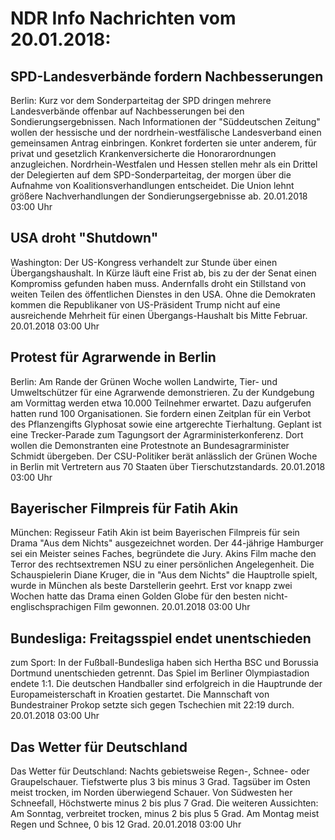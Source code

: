 # NDR Info Nachrichten vom 20.01.2018:


## SPD-Landesverbände fordern Nachbesserungen
Berlin: Kurz vor dem Sonderparteitag der SPD dringen mehrere Landesverbände offenbar auf Nachbesserungen bei den Sondierungsergebnissen. Nach Informationen der "Süddeutschen Zeitung" wollen der hessische und der nordrhein-westfälische Landesverband einen gemeinsamen Antrag einbringen. Konkret forderten sie unter anderem, für privat und gesetzlich Krankenversicherte die Honorarordnungen anzugleichen. Nordrhein-Westfalen und Hessen stellen mehr als ein Drittel der Delegierten auf dem SPD-Sonderparteitag, der morgen über die Aufnahme von Koalitionsverhandlungen entscheidet. Die Union lehnt größere Nachverhandlungen der Sondierungsergebnisse ab. 20.01.2018 03:00 Uhr 

## USA droht "Shutdown"
Washington: Der US-Kongress verhandelt zur Stunde über einen Übergangshaushalt. In Kürze läuft eine Frist ab, bis zu der der Senat einen Kompromiss gefunden haben muss. Andernfalls droht ein Stillstand von weiten Teilen des öffentlichen Dienstes in den USA. Ohne die Demokraten kommen die Republikaner von US-Präsident Trump nicht auf eine ausreichende Mehrheit für einen Übergangs-Haushalt bis Mitte Februar. 20.01.2018 03:00 Uhr 

## Protest für Agrarwende in Berlin
Berlin: Am Rande der Grünen Woche wollen Landwirte, Tier- und Umweltschützer für eine Agrarwende demonstrieren. Zu der Kundgebung am Vormittag werden etwa 10.000 Teilnehmer erwartet. Dazu aufgerufen hatten rund 100 Organisationen. Sie fordern einen Zeitplan für ein Verbot des Pflanzengifts Glyphosat sowie eine artgerechte Tierhaltung. Geplant ist eine Trecker-Parade zum Tagungsort der Agrarministerkonferenz. Dort wollen die Demonstranten eine Protestnote an Bundesagrarminister Schmidt übergeben. Der CSU-Politiker berät anlässlich der Grünen Woche in Berlin mit Vertretern aus 70 Staaten über Tierschutzstandards. 20.01.2018 03:00 Uhr 

## Bayerischer Filmpreis für Fatih Akin
München:		Regisseur Fatih Akin ist beim Bayerischen Filmpreis für sein Drama "Aus dem Nichts" ausgezeichnet worden. Der 44-jährige Hamburger sei ein Meister seines Faches, begründete die Jury. Akins Film mache den Terror des rechtsextremen NSU zu einer persönlichen Angelegenheit. Die Schauspielerin Diane Kruger, die in "Aus dem Nichts" die Hauptrolle spielt, wurde in München als beste Darstellerin geehrt. Erst vor knapp zwei Wochen hatte das Drama einen Golden Globe für den besten nicht-englischsprachigen Film gewonnen. 20.01.2018 03:00 Uhr 

## Bundesliga: Freitagsspiel endet unentschieden
zum Sport: In der Fußball-Bundesliga haben sich Hertha BSC und Borussia Dortmund unentschieden getrennt. Das Spiel im Berliner Olympiastadion endete 1:1. Die deutschen Handballer sind erfolgreich in die Hauptrunde der Europameisterschaft in Kroatien gestartet. Die Mannschaft von Bundestrainer Prokop setzte sich gegen Tschechien mit 22:19 durch. 20.01.2018 03:00 Uhr 

## Das Wetter für Deutschland
Das Wetter für Deutschland: Nachts gebietsweise Regen-, Schnee- oder Graupelschauer. Tiefstwerte plus 3 bis minus 3 Grad. Tagsüber im Osten meist trocken, im Norden überwiegend Schauer. Von Südwesten her Schneefall, Höchstwerte minus 2 bis plus 7 Grad. Die weiteren Aussichten: Am Sonntag, verbreitet trocken, minus 2 bis plus 5 Grad. Am Montag meist Regen und Schnee, 0 bis 12 Grad. 20.01.2018 03:00 Uhr 
